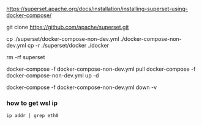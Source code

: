 https://superset.apache.org/docs/installation/installing-superset-using-docker-compose/


git clone https://github.com/apache/superset.git

cp ./superset/docker-compose-non-dev.yml ./docker-compose-non-dev.yml
cp -r ./superset/docker ./docker

rm -rf superset

docker-compose -f docker-compose-non-dev.yml pull
docker-compose -f docker-compose-non-dev.yml up -d

docker-compose -f docker-compose-non-dev.yml down -v

### how to get wsl ip

```
ip addr | grep eth0
```